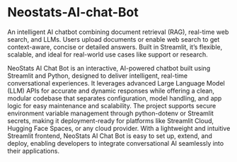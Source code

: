 # Neostats-AI-chat-Bot
An intelligent AI chatbot combining document retrieval (RAG), real-time web search, and LLMs. Users upload documents or enable web search to get context-aware, concise or detailed answers. Built in Streamlit, it’s flexible, scalable, and ideal for real-world use cases like support or research.

NeoStats AI Chat Bot is an interactive, AI-powered chatbot built using Streamlit and Python, designed to deliver intelligent, real-time conversational experiences. It leverages advanced Large Language Model (LLM) APIs for accurate and dynamic responses while offering a clean, modular codebase that separates configuration, model handling, and app logic for easy maintenance and scalability. The project supports secure environment variable management through python-dotenv or Streamlit secrets, making it deployment-ready for platforms like Streamlit Cloud, Hugging Face Spaces, or any cloud provider. With a lightweight and intuitive Streamlit frontend, NeoStats AI Chat Bot is easy to set up, extend, and deploy, enabling developers to integrate conversational AI seamlessly into their applications.
